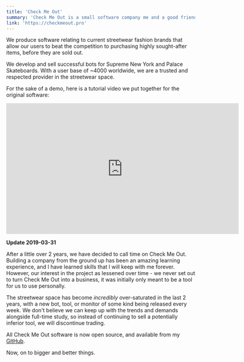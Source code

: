 ```yaml
---
title: 'Check Me Out'
summary: 'Check Me Out is a small software company me and a good friend started during our first year of university.'
link: 'https://checkmeout.pro'
---
```


We produce software relating to current streetwear fashion brands that allow our users to beat the competition to purchasing highly sought-after items, before they are sold out.

We develop and sell successful bots for Supreme New York and Palace Skateboards. With a user base of ~4000 worldwide, we are a trusted and respected provider in the streetwear space.

For the sake of a demo, here is a tutorial video we put together for the original software:

<iframe width="620" height="349" src="https://www.youtube.com/embed/-OXSxzUfh-A" frameborder="0" allow="accelerometer; autoplay; encrypted-media; gyroscope; picture-in-picture" allowfullscreen></iframe>

**Update 2019-03-31**

After a little over 2 years, we have decided to call time on Check Me Out. Building a company from the ground up has been an amazing learning experience, and I have learned skills that I will keep with me forever. However, our interest in the project as lessened over time - we never set out to turn Check Me Out into a business, it was initially only meant to be a tool for us to use personally.

The streetwear space has become _incredibly_ over-saturated in the last 2 years, with a new bot, tool, or monitor of some kind being released every week. We don't believe we can keep up with the trends and demands alongside full-time study, so instead of continuing to sell a potentially inferior tool, we will discontinue trading.

All Check Me Out software is now open source, and available from my [GitHub](https://github.com/tdjsnelling).

Now, on to bigger and better things.
